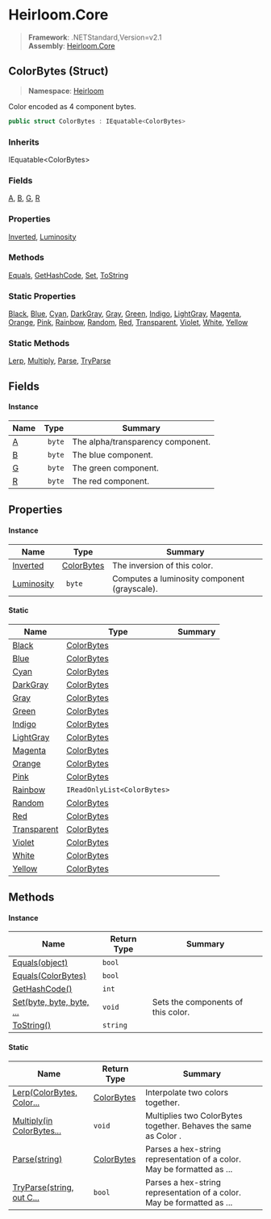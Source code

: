 # Heirloom.Core

> **Framework**: .NETStandard,Version=v2.1  
> **Assembly**: [Heirloom.Core][0]

## ColorBytes (Struct)

> **Namespace**: [Heirloom][0]

Color encoded as 4 component bytes.

```cs
public struct ColorBytes : IEquatable<ColorBytes>
```

### Inherits

IEquatable\<ColorBytes>

### Fields

[A][1], [B][2], [G][3], [R][4]

### Properties

[Inverted][5], [Luminosity][6]

### Methods

[Equals][7], [GetHashCode][8], [Set][9], [ToString][10]

### Static Properties

[Black][11], [Blue][12], [Cyan][13], [DarkGray][14], [Gray][15], [Green][16], [Indigo][17], [LightGray][18], [Magenta][19], [Orange][20], [Pink][21], [Rainbow][22], [Random][23], [Red][24], [Transparent][25], [Violet][26], [White][27], [Yellow][28]

### Static Methods

[Lerp][29], [Multiply][30], [Parse][31], [TryParse][32]

## Fields

#### Instance

| Name   | Type    | Summary                           |
|--------|---------|-----------------------------------|
| [A][1] | ` byte` | The alpha/transparency component. |
| [B][2] | ` byte` | The blue component.               |
| [G][3] | ` byte` | The green component.              |
| [R][4] | ` byte` | The red component.                |

## Properties

#### Instance

| Name            | Type             | Summary                                      |
|-----------------|------------------|----------------------------------------------|
| [Inverted][5]   | [ColorBytes][33] | The inversion of this color.                 |
| [Luminosity][6] | ` byte`          | Computes a luminosity component (grayscale). |

#### Static

| Name              | Type                        | Summary |
|-------------------|-----------------------------|---------|
| [Black][11]       | [ColorBytes][33]            |         |
| [Blue][12]        | [ColorBytes][33]            |         |
| [Cyan][13]        | [ColorBytes][33]            |         |
| [DarkGray][14]    | [ColorBytes][33]            |         |
| [Gray][15]        | [ColorBytes][33]            |         |
| [Green][16]       | [ColorBytes][33]            |         |
| [Indigo][17]      | [ColorBytes][33]            |         |
| [LightGray][18]   | [ColorBytes][33]            |         |
| [Magenta][19]     | [ColorBytes][33]            |         |
| [Orange][20]      | [ColorBytes][33]            |         |
| [Pink][21]        | [ColorBytes][33]            |         |
| [Rainbow][22]     | `IReadOnlyList<ColorBytes>` |         |
| [Random][23]      | [ColorBytes][33]            |         |
| [Red][24]         | [ColorBytes][33]            |         |
| [Transparent][25] | [ColorBytes][33]            |         |
| [Violet][26]      | [ColorBytes][33]            |         |
| [White][27]       | [ColorBytes][33]            |         |
| [Yellow][28]      | [ColorBytes][33]            |         |

## Methods

#### Instance

| Name                           | Return Type | Summary                            |
|--------------------------------|-------------|------------------------------------|
| [Equals(object)][7]            | `bool`      |                                    |
| [Equals(ColorBytes)][7]        | `bool`      |                                    |
| [GetHashCode()][8]             | `int`       |                                    |
| [Set(byte, byte, byte, ...][9] | `void`      | Sets the components of this color. |
| [ToString()][10]               | `string`    |                                    |

#### Static

| Name                            | Return Type      | Summary                                                                |
|---------------------------------|------------------|------------------------------------------------------------------------|
| [Lerp(ColorBytes, Color...][29] | [ColorBytes][33] | Interpolate two colors together.                                       |
| [Multiply(in ColorBytes...][30] | `void`           | Multiplies two ColorBytes together. Behaves the same as Color .        |
| [Parse(string)][31]             | [ColorBytes][33] | Parses a hex-string representation of a color. May be formatted as ... |
| [TryParse(string, out C...][32] | `bool`           | Parses a hex-string representation of a color. May be formatted as ... |

[0]: ../../Heirloom.Core.md
[1]: ColorBytes/A.md
[2]: ColorBytes/B.md
[3]: ColorBytes/G.md
[4]: ColorBytes/R.md
[5]: ColorBytes/Inverted.md
[6]: ColorBytes/Luminosity.md
[7]: ColorBytes/Equals.md
[8]: ColorBytes/GetHashCode.md
[9]: ColorBytes/Set.md
[10]: ColorBytes/ToString.md
[11]: ColorBytes/Black.md
[12]: ColorBytes/Blue.md
[13]: ColorBytes/Cyan.md
[14]: ColorBytes/DarkGray.md
[15]: ColorBytes/Gray.md
[16]: ColorBytes/Green.md
[17]: ColorBytes/Indigo.md
[18]: ColorBytes/LightGray.md
[19]: ColorBytes/Magenta.md
[20]: ColorBytes/Orange.md
[21]: ColorBytes/Pink.md
[22]: ColorBytes/Rainbow.md
[23]: ColorBytes/Random.md
[24]: ColorBytes/Red.md
[25]: ColorBytes/Transparent.md
[26]: ColorBytes/Violet.md
[27]: ColorBytes/White.md
[28]: ColorBytes/Yellow.md
[29]: ColorBytes/Lerp.md
[30]: ColorBytes/Multiply.md
[31]: ColorBytes/Parse.md
[32]: ColorBytes/TryParse.md
[33]: ColorBytes.md
